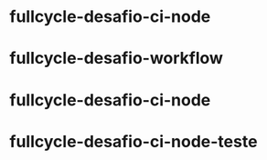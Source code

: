 # fullcycle-desafio-ci-node
# fullcycle-desafio-workflow
# fullcycle-desafio-ci-node
# fullcycle-desafio-ci-node-teste